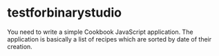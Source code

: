 # testforbinarystudio
You need to write a simple Cookbook JavaScript application. The application is basically a list of recipes which are sorted by date of their creation.

